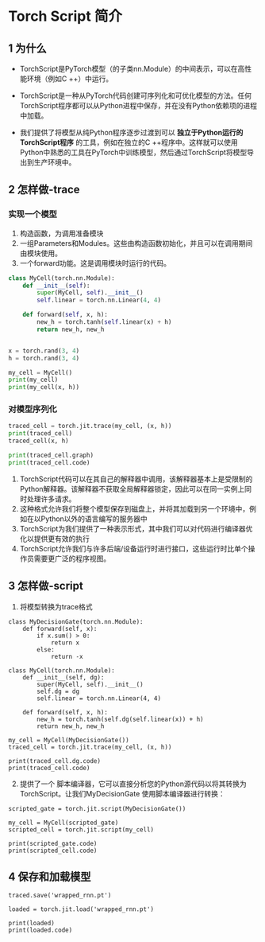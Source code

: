# Torch Script 简介

## 1 为什么

* TorchScript是PyTorch模型（的子类nn.Module）的中间表示，可以在高性能环境（例如C ++）中运行。

* TorchScript是一种从PyTorch代码创建可序列化和可优化模型的方法。任何TorchScript程序都可以从Python进程中保存，并在没有Python依赖项的进程中加载​​。

* 我们提供了将模型从纯Python程序逐步过渡到可以 **独立于Python运行的TorchScript程序** 的工具，例如在独立的C ++程序中。这样就可以使用Python中熟悉的工具在PyTorch中训练模型，然后通过TorchScript将模型导出到生产环境中。

## 2 怎样做-trace

### 实现一个模型

1. 构造函数，为调用准备模块
2. 一组Parameters和Modules。这些由构造函数初始化，并且可以在调用期间由模块使用。
3. 一个forward功能。这是调用模块时运行的代码。

```py
class MyCell(torch.nn.Module):
    def __init__(self):
        super(MyCell, self).__init__()
        self.linear = torch.nn.Linear(4, 4)

    def forward(self, x, h):
        new_h = torch.tanh(self.linear(x) + h)
        return new_h, new_h


x = torch.rand(3, 4)
h = torch.rand(3, 4)

my_cell = MyCell()
print(my_cell)
print(my_cell(x, h))
```


### 对模型序列化

```py
traced_cell = torch.jit.trace(my_cell, (x, h))
print(traced_cell)
traced_cell(x, h)

print(traced_cell.graph)
print(traced_cell.code)
```

1. TorchScript代码可以在其自己的解释器中调用，该解释器基本上是受限制的Python解释器。该解释器不获取全局解释器锁定，因此可以在同一实例上同时处理许多请求。
2. 这种格式允许我们将整个模型保存到磁盘上，并将其加载到另一个环境中，例如在以Python以外的语言编写的服务器中
3. TorchScript为我们提供了一种表示形式，其中我们可以对代码进行编译器优化以提供更有效的执行
4. TorchScript允许我们与许多后端/设备运行时进行接口，这些运行时比单个操作员需要更广泛的程序视图。


## 3 怎样做-script

1. 将模型转换为trace格式
```
class MyDecisionGate(torch.nn.Module):
    def forward(self, x):
        if x.sum() > 0:
            return x
        else:
            return -x

class MyCell(torch.nn.Module):
    def __init__(self, dg):
        super(MyCell, self).__init__()
        self.dg = dg
        self.linear = torch.nn.Linear(4, 4)

    def forward(self, x, h):
        new_h = torch.tanh(self.dg(self.linear(x)) + h)
        return new_h, new_h

my_cell = MyCell(MyDecisionGate())
traced_cell = torch.jit.trace(my_cell, (x, h))

print(traced_cell.dg.code)
print(traced_cell.code)
```

2. 提供了一个 脚本编译器，它可以直接分析您的Python源代码以将其转换为TorchScript。让我们MyDecisionGate 使用脚本编译器进行转换：

```
scripted_gate = torch.jit.script(MyDecisionGate())

my_cell = MyCell(scripted_gate)
scripted_cell = torch.jit.script(my_cell)

print(scripted_gate.code)
print(scripted_cell.code)
```

## 4 保存和加载模型

```
traced.save('wrapped_rnn.pt')

loaded = torch.jit.load('wrapped_rnn.pt')

print(loaded)
print(loaded.code)
```